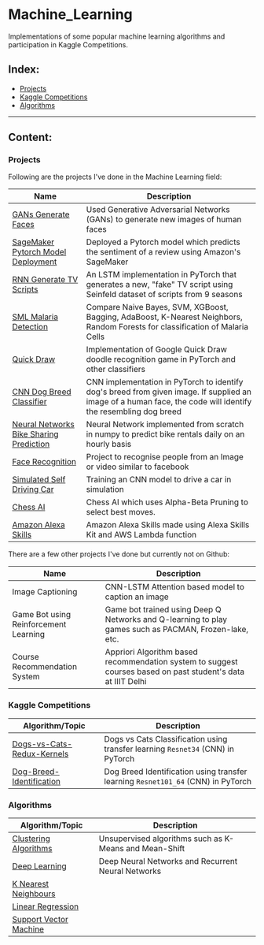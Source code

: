 # Machine_Learning <!-- omit in toc -->

Implementations of some popular machine learning algorithms and participation in Kaggle Competitions.

## Index: <!-- omit in toc -->

- [Projects](#projects)
- [Kaggle Competitions](#kaggle-competitions)
- [Algorithms](#algorithms)

------------------------------------------------------------------------------
## Content: <!-- omit in toc -->

### Projects

Following are the projects I've done in the Machine Learning field:

| Name                                                                                                                 | Description                                                                                                                                                   |
| -------------------------------------------------------------------------------------------------------------------- | ------------------------------------------------------------------------------------------------------------------------------------------------------------- |
| [GANs Generate Faces](https://github.com/anubhavshrimal/GANs-Generate-Faces)                                         | Used Generative Adversarial Networks (GANs) to generate new images of human faces                                                                             |
| [SageMaker Pytorch Model Deployment](https://github.com/anubhavshrimal/SageMaker-PyTorch-Model-Deployment)           | Deployed a Pytorch model which predicts the sentiment of a review using Amazon's SageMaker                                                                    |
| [RNN Generate TV Scripts](https://github.com/anubhavshrimal/RNN-Generate-TV-Scripts)                                 | An LSTM implementation in PyTorch that generates a new, "fake" TV script using Seinfeld dataset of scripts from 9 seasons                                     |
| [SML Malaria Detection](https://github.com/anubhavshrimal/SML-Malaria-Detection)                                     | Compare Naive Bayes, SVM, XGBoost, Bagging, AdaBoost, K-Nearest Neighbors, Random Forests for classification of Malaria Cells                                 |
| [Quick Draw](https://github.com/anubhavshrimal/Quick-Draw)                                                           | Implementation of Google Quick Draw doodle recognition game in PyTorch and other classifiers                                                                  |
| [CNN Dog Breed Classifier](https://github.com/anubhavshrimal/CNN-Dog-Breed-Classifier)                               | CNN implementation in PyTorch to identify dog's breed from given image. If supplied an image of a human face, the code will identify the resembling dog breed |
| [Neural Networks Bike Sharing Prediction](https://github.com/anubhavshrimal/Neural-Networks-Bike-Sharing-Prediction) | Neural Network implemented from scratch in numpy to predict bike rentals daily on an hourly basis                                                             |
| [Face Recognition](https://github.com/anubhavshrimal/Face-Recognition)                                               | Project to recognise people from an Image or video similar to facebook                                                                                        |
| [Simulated Self Driving Car](https://github.com/anubhavshrimal/Simulated_Self_Driving_Car)                           | Training an CNN model to drive a car in simulation                                                                                                            |
| [Chess AI](https://github.com/anubhavshrimal/Chess-AI)                                                               | Chess AI which uses Alpha-Beta Pruning to select best moves.                                                                                                  |
| [Amazon Alexa Skills](https://github.com/anubhavshrimal/Amazon-Alexa-Skills)                                         | Amazon Alexa Skills made using Alexa Skills Kit and AWS Lambda function                                                                                       |

There are a few other projects I've done but currently not on Github:

| Name                                  | Description                                                                                                  |
| ------------------------------------- | ------------------------------------------------------------------------------------------------------------ |
| Image Captioning                      | CNN-LSTM Attention based model to caption an image                                                           |
| Game Bot using Reinforcement Learning | Game bot trained using Deep Q Networks and Q-learning to play games such as PACMAN, Frozen-lake, etc.        |
| Course Recommendation System          | Appriori Algorithm based recommendation system to suggest courses based on past student's data at IIIT Delhi |

### Kaggle Competitions

| Algorithm/Topic                                                               | Description                                                                      |
| ----------------------------------------------------------------------------- | -------------------------------------------------------------------------------- |
| [Dogs-vs-Cats-Redux-Kernels](Kaggle-Competitions/Dogs-vs-Cats-Redux-Kernels/) | Dogs vs Cats Classification using transfer learning `Resnet34` (CNN) in PyTorch  |
| [Dog-Breed-Identification](Kaggle-Competitions/Dog-Breed-Identification/)     | Dog Breed Identification using transfer learning `Resnet101_64` (CNN) in PyTorch |

### Algorithms

| Algorithm/Topic                                              | Description                                            |
| ------------------------------------------------------------ | ------------------------------------------------------ |
| [Clustering Algorithms](Algorithms/Clustering/)              | Unsupervised algorithms such as K-Means and Mean-Shift |
| [Deep Learning](Algorithms/Deep_Learning/)                   | Deep Neural Networks and Recurrent Neural Networks     |
| [K Nearest Neighbours](Algorithms/K_Nearest_Neighbours/)     |                                                        |
| [Linear Regression](Algorithms/Linear_Regression/)           |                                                        |
| [Support Vector Machine](Algorithms/Support_Vector_Machine/) |                                                        |